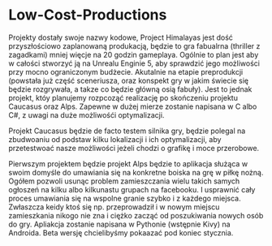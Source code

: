 # Low-Cost-Productions

Projekty dostały swoje nazwy kodowe, Project Himalayas jest dość przyszłościowo zaplanowaną produkacją, będzie to gra fabualrna (thriller z zagadkami) mniej więcje na 20 godzin gameplaya. Ogólnie to plan jest aby w całości stworzyć ją na Unrealu Enginie 5, aby sprawdzić jego możliwości przy mocno ograniczonym budżecie. Akutalnie na etapie preprodukcji (powstała już część sceneriusza, oraz konspekt gry w jakim świecie się będzie rozgrywała, a takze co będzie główną osią fabuły). Jest to jednak projekt, któy planujemy rozpcoząć realizację po skończeniu projektu Caucasus oraz Alps. Zapewne w dużej mierze zostanie napisana w C albo C#, z uwagi na duże możliwośći optymalizacji.

Projekt Caucasus będzie de facto testem silnika gry, będzie polegal na zbudwoaniu od podstaw kilku lokalizacji i ich optymalizacji, aby przetestwoać nasze możliwości jeżeli chodzi o grafikę i moce przerobowe.

Pierwszym projektem będzie projekt Alps będzie to aplikacja służąca w swoim domyśle do umawiania się na konkretne boiska na grę w piłkę nożną. Ogółem pozwoli usunąc problem zamieszczania wielu takich samych ogłoszeń na kilku albo kilkunastu grupach na facebooku. I usprawnić cały proces umawiania się na wspolne granie szybko i z każdego miejsca. Zwłaszcza keidy ktoś się np. przeprowadził i w nowym miejscu zamieszkania nikogo nie zna i ciężko zacząć od poszukiwania nowych osób do gry.
Apliakcja zostanie napisana w Pythonie (wstępnie Kivy) na Androida. Beta wersję chcielibyśmy pokaazać pod koniec stycznia. 
